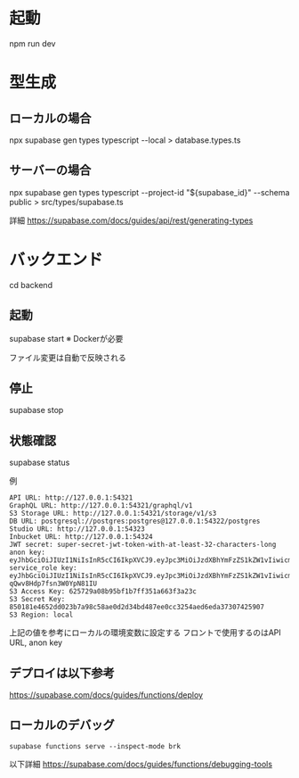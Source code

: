 # 起動
npm run dev

# 型生成
## ローカルの場合
npx supabase gen types typescript --local > database.types.ts

## サーバーの場合
npx supabase gen types typescript --project-id "${supabase_id}" --schema public > src/types/supabase.ts

詳細
https://supabase.com/docs/guides/api/rest/generating-types


# バックエンド
cd backend

## 起動
supabase start
※ Dockerが必要

ファイル変更は自動で反映される

## 停止
supabase stop

## 状態確認
supabase status

例
```
API URL: http://127.0.0.1:54321
GraphQL URL: http://127.0.0.1:54321/graphql/v1
S3 Storage URL: http://127.0.0.1:54321/storage/v1/s3
DB URL: postgresql://postgres:postgres@127.0.0.1:54322/postgres
Studio URL: http://127.0.0.1:54323
Inbucket URL: http://127.0.0.1:54324
JWT secret: super-secret-jwt-token-with-at-least-32-characters-long
anon key: eyJhbGciOiJIUzI1NiIsInR5cCI6IkpXVCJ9.eyJpc3MiOiJzdXBhYmFzZS1kZW1vIiwicm9sZSI6ImFub24iLCJleHAiOjE5ODM4MTI5OTZ9.CRXP1A7WOeoJeXxjNni43kdQwgnWNReilDMblYTn_I0
service_role key: eyJhbGciOiJIUzI1NiIsInR5cCI6IkpXVCJ9.eyJpc3MiOiJzdXBhYmFzZS1kZW1vIiwicm9sZSI6InNlcnZpY2Vfcm9sZSIsImV4cCI6MTk4MzgxMjk5Nn0.EGIM96RAZx35lJzdJsyH-qQwv8Hdp7fsn3W0YpN81IU
S3 Access Key: 625729a08b95bf1b7ff351a663f3a23c
S3 Secret Key: 850181e4652dd023b7a98c58ae0d2d34bd487ee0cc3254aed6eda37307425907
S3 Region: local
```

上記の値を参考にローカルの環境変数に設定する
フロントで使用するのはAPI URL, anon key

## デプロイは以下参考
https://supabase.com/docs/guides/functions/deploy

## ローカルのデバッグ

```
supabase functions serve --inspect-mode brk
```

以下詳細
https://supabase.com/docs/guides/functions/debugging-tools